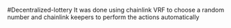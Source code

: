 
#Decentralized-lottery
It was done using chainlink VRF to choose a random number and chainlink keepers to perform the actions automatically
```

